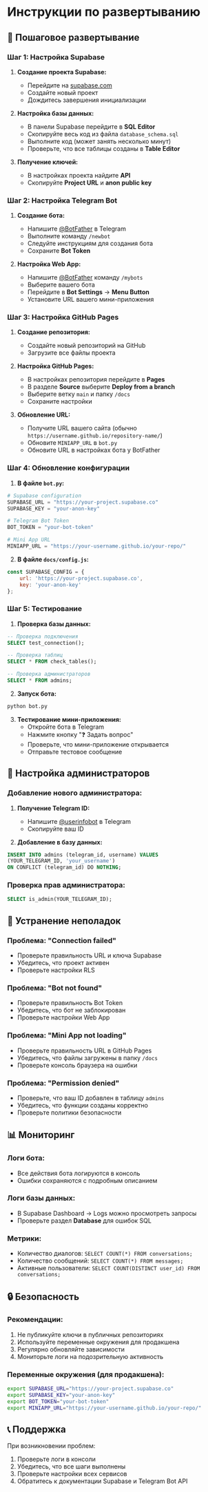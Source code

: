 # Инструкции по развертыванию

## 🚀 Пошаговое развертывание

### Шаг 1: Настройка Supabase

1. **Создание проекта Supabase:**
   - Перейдите на [supabase.com](https://supabase.com)
   - Создайте новый проект
   - Дождитесь завершения инициализации

2. **Настройка базы данных:**
   - В панели Supabase перейдите в **SQL Editor**
   - Скопируйте весь код из файла `database_schema.sql`
   - Выполните код (может занять несколько минут)
   - Проверьте, что все таблицы созданы в **Table Editor**

3. **Получение ключей:**
   - В настройках проекта найдите **API**
   - Скопируйте **Project URL** и **anon public key**

### Шаг 2: Настройка Telegram Bot

1. **Создание бота:**
   - Напишите [@BotFather](https://t.me/BotFather) в Telegram
   - Выполните команду `/newbot`
   - Следуйте инструкциям для создания бота
   - Сохраните **Bot Token**

2. **Настройка Web App:**
   - Напишите [@BotFather](https://t.me/BotFather) команду `/mybots`
   - Выберите вашего бота
   - Перейдите в **Bot Settings** → **Menu Button**
   - Установите URL вашего мини-приложения

### Шаг 3: Настройка GitHub Pages

1. **Создание репозитория:**
   - Создайте новый репозиторий на GitHub
   - Загрузите все файлы проекта

2. **Настройка GitHub Pages:**
   - В настройках репозитория перейдите в **Pages**
   - В разделе **Source** выберите **Deploy from a branch**
   - Выберите ветку `main` и папку `/docs`
   - Сохраните настройки

3. **Обновление URL:**
   - Получите URL вашего сайта (обычно `https://username.github.io/repository-name/`)
   - Обновите `MINIAPP_URL` в `bot.py`
   - Обновите URL в настройках бота у BotFather

### Шаг 4: Обновление конфигурации

1. **В файле `bot.py`:**
```python
# Supabase configuration
SUPABASE_URL = "https://your-project.supabase.co"
SUPABASE_KEY = "your-anon-key"

# Telegram Bot Token
BOT_TOKEN = "your-bot-token"

# Mini App URL
MINIAPP_URL = "https://your-username.github.io/your-repo/"
```

2. **В файле `docs/config.js`:**
```javascript
const SUPABASE_CONFIG = {
    url: 'https://your-project.supabase.co',
    key: 'your-anon-key'
};
```

### Шаг 5: Тестирование

1. **Проверка базы данных:**
```sql
-- Проверка подключения
SELECT test_connection();

-- Проверка таблиц
SELECT * FROM check_tables();

-- Проверка администраторов
SELECT * FROM admins;
```

2. **Запуск бота:**
```bash
python bot.py
```

3. **Тестирование мини-приложения:**
   - Откройте бота в Telegram
   - Нажмите кнопку "❓ Задать вопрос"
   - Проверьте, что мини-приложение открывается
   - Отправьте тестовое сообщение

## 🔧 Настройка администраторов

### Добавление нового администратора:

1. **Получение Telegram ID:**
   - Напишите [@userinfobot](https://t.me/userinfobot) в Telegram
   - Скопируйте ваш ID

2. **Добавление в базу данных:**
```sql
INSERT INTO admins (telegram_id, username) VALUES 
(YOUR_TELEGRAM_ID, 'your_username')
ON CONFLICT (telegram_id) DO NOTHING;
```

### Проверка прав администратора:
```sql
SELECT is_admin(YOUR_TELEGRAM_ID);
```

## 🐛 Устранение неполадок

### Проблема: "Connection failed"
- Проверьте правильность URL и ключа Supabase
- Убедитесь, что проект активен
- Проверьте настройки RLS

### Проблема: "Bot not found"
- Проверьте правильность Bot Token
- Убедитесь, что бот не заблокирован
- Проверьте настройки Web App

### Проблема: "Mini App not loading"
- Проверьте правильность URL в GitHub Pages
- Убедитесь, что файлы загружены в папку `/docs`
- Проверьте консоль браузера на ошибки

### Проблема: "Permission denied"
- Проверьте, что ваш ID добавлен в таблицу `admins`
- Убедитесь, что функции созданы корректно
- Проверьте политики безопасности

## 📊 Мониторинг

### Логи бота:
- Все действия бота логируются в консоль
- Ошибки сохраняются с подробным описанием

### Логи базы данных:
- В Supabase Dashboard → Logs можно просмотреть запросы
- Проверьте раздел **Database** для ошибок SQL

### Метрики:
- Количество диалогов: `SELECT COUNT(*) FROM conversations;`
- Количество сообщений: `SELECT COUNT(*) FROM messages;`
- Активные пользователи: `SELECT COUNT(DISTINCT user_id) FROM conversations;`

## 🔒 Безопасность

### Рекомендации:
1. Не публикуйте ключи в публичных репозиториях
2. Используйте переменные окружения для продакшена
3. Регулярно обновляйте зависимости
4. Мониторьте логи на подозрительную активность

### Переменные окружения (для продакшена):
```bash
export SUPABASE_URL="https://your-project.supabase.co"
export SUPABASE_KEY="your-anon-key"
export BOT_TOKEN="your-bot-token"
export MINIAPP_URL="https://your-username.github.io/your-repo/"
```

## 📞 Поддержка

При возникновении проблем:
1. Проверьте логи в консоли
2. Убедитесь, что все шаги выполнены
3. Проверьте настройки всех сервисов
4. Обратитесь к документации Supabase и Telegram Bot API
